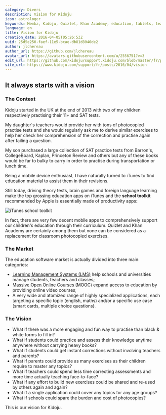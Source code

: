 ```yaml
---
category: Divers
description: Vision for Kidoju
icon: astrologer
keywords: Memba, Kidoju, Quizlet, Khan Academy, education, tablets, teach, learn, knowledge, quiz, test, revision, practice
language: en
title: Vision for Kidoju
creation_date: 2016-04-05T05:26:53Z
uuid: 25d5e250-faef-11e5-bcae-db81d8040de2
author: jlchereau
author_url: https://github.com/jlchereau
avatar_url: https://avatars.githubusercontent.com/u/2556751?v=3
edit_url: https://github.com/kidoju/support.kidoju.com/blob/master/fr/posts/2014/vision.md
site_url: https://www.kidoju.com/support/fr/posts/2016/04/vision
---
```

## It always starts with a vision

### The Context

Kidoju started in the UK at the end of 2013 with two of my children respectively practising their 11+ and SAT tests.

My daughter's teachers would provide her with tons of photocopied practise tests and she would regularly ask me to derive
similar exercises to help her check her comprehension of the correction and practise again after failing a question. 

My son purchased a large collection of SAT practice tests from Barron's, CollegeBoard, Kaplan, Princeton Review and others
but any of these books would be far to bulky to carry in order to practise during transportation or lunch time.

Being a mobile device enthusiast, I have naturally turned to iTunes to find education material to assist them in their revisions.

Still today, driving theory tests, brain games and foreign language learning make the top grossing education apps on iTunes
and the **school toolkit** recommended by Apple is essentially made of productivity apps:

![iTunes school toolkit](https://raw.githubusercontent.com/kidoju/support.kidoju.com/master/fr/posts/2014/vision.png)

In fact, there are very few decent mobile apps to comprehensively support our children's education through their curriculum.
Quizlet and Khan Academy are certainly among them but none can be considered as a replacement for classroom photocopied exercises.  

### The Market

The education software market is actually divided into three main categories:

- [Learning Management Systems (LMS)](https://en.wikipedia.org/wiki/Learning_management_system) help schools and universities manage students, teachers and classes;
- [Massive Open Online Courses (MOOC)](https://en.wikipedia.org/wiki/Massive_open_online_course) expand access to education by providing online video courses; 
- A very wide and atomized range of highly specialized applications, each targeting a specific topic (english, maths) and/or a specific use case (smart cards, multiple choice questions).

### The Vision

- What if there was a more engaging and fun way to practise than black & white forms to fill in?
- What if students could practice and assess their knowledge anytime anywhere without carrying heavy books?
- What if students could get instant corrections without involving teachers and parents?
- What if parents could provide as many exercises as their children require to master any topics?
- What if teachers could spend less time correcting assessments and more time actually teaching face-to-face? 
- What if any effort to build new exercises could be shared and re-used by others again and again?
- What if a single application could cover any topics for any age groups?
- What if schools could spare the burden and cost of photocopies?

This is our vision for Kidoju.
